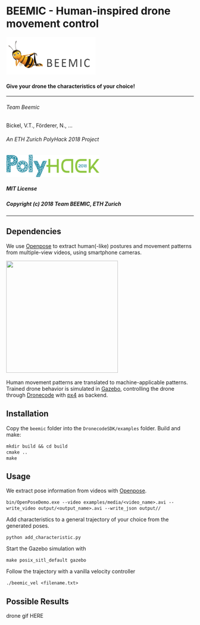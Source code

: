 # BEEMIC - Human-inspired drone movement control
<img src="https://github.com/bickelmps/BEEMIC/blob/master/figures/logo.PNG" width="240" height="100">

#### Give your drone the characteristics of your choice!
------------------------------------------------
###### Team Beemic
Bickel, V.T., Förderer, N., ...
###### An ETH Zurich PolyHack 2018 Project
<img src="https://github.com/bickelmps/BEEMIC/blob/master/figures/logopoly.png?raw=true" width="250" height="60">

##### MIT License
##### Copyright (c) 2018 Team BEEMIC, ETH Zurich
--------------------------------------------------

## Dependencies

We use [Openpose](https://github.com/CMU-Perceptual-Computing-Lab/openpose) to extract human(-like) postures and movement patterns from multiple-view videos, using smartphone cameras.


<img src="https://github.com/bickelmps/BEEMIC/blob/master/figures/openpose_hulk.gif?raw=true" width="300" height="300">

Human movement patterns are translated to machine-applicable patterns. Trained drone behavior is simulated in [Gazebo](http://gazebosim.org/), controlling the drone through [Dronecode](https://www.dronecode.org/sdk/) with [px4](http://px4.io/) as backend.


## Installation

Copy the `beemic` folder into the `DronecodeSDK/examples` folder. Build and make:

```
mkdir build && cd build
cmake ..
make
```

## Usage

We extract pose information from videos with [Openpose](https://github.com/CMU-Perceptual-Computing-Lab/openpose).

```
bin/OpenPoseDemo.exe --video examples/media/<video_name>.avi --write_video output/<output_name>.avi --write_json output//
```

Add characteristics to a general trajectory of your choice from the generated poses.
```
python add_characteristic.py
```

Start the Gazebo simulation with

```
make posix_sitl_default gazebo
```

Follow the trajectory with a vanilla velocity controller
```
./beemic_vel <filename.txt>
```

## Possible Results
drone gif HERE

